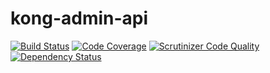 # kong-admin-api

[![Build Status](https://scrutinizer-ci.com/g/unikorp/kong-admin-api/badges/build.png?b=master)](https://scrutinizer-ci.com/g/unikorp/kong-admin-api/build-status/master)
[![Code Coverage](https://scrutinizer-ci.com/g/unikorp/kong-admin-api/badges/coverage.png?b=master)](https://scrutinizer-ci.com/g/unikorp/kong-admin-api/?branch=master)
[![Scrutinizer Code Quality](https://scrutinizer-ci.com/g/unikorp/kong-admin-api/badges/quality-score.png?b=master)](https://scrutinizer-ci.com/g/unikorp/kong-admin-api/?branch=master)
[![Dependency Status](https://dependencyci.com/github/unikorp/kong-admin-api/badge)](https://dependencyci.com/github/unikorp/kong-admin-api)
